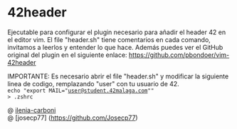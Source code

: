 # 42header
Ejecutable para configurar el plugin necesario para añadir el header 42 en el editor vim.
El file "header.sh" tiene comentarios en cada comando, invitamos a leerlos y entender lo que hace.
Además puedes ver el GitHub original del plugin en el siguiente enlace:
https://github.com/pbondoer/vim-42header

IMPORTANTE:
Es necesario abrir el file "header.sh" y modificar la siguiente linea de codigo, remplazando "user" con tu usuario de 42.<br>
<code>echo "export MAIL=\"user@student.42malaga.com\"" > .zshrc</code>

@ [ilenia-carboni](https://github.com/ilenia-carboni)<br>
@ [josecp77] (https://github.com/Josecp77)<br>

